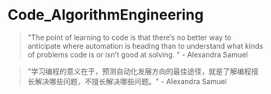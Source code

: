 # Code_AlgorithmEngineering
> "The point of learning to code is that there’s no better way to anticipate where automation is heading than to understand what kinds of problems code is or isn’t good at solving. " - Alexandra Samuel

> "学习编程的意义在于，预测自动化发展方向的最佳途径，就是了解编程擅长解决哪些问题，不擅长解决哪些问题。" - Alexandra Samuel
